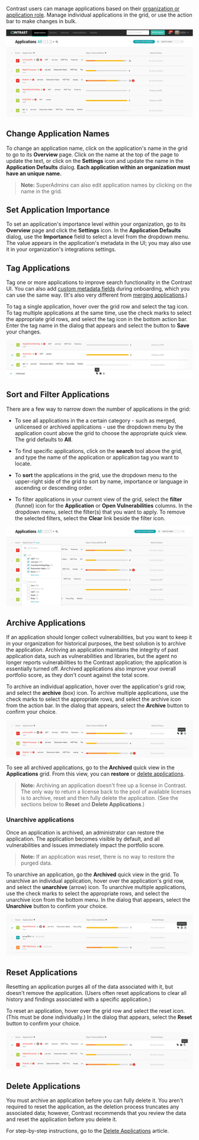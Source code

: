 <!--
title: "Managing Applications"
description: "Overview of the core operations for an application from the action bar"
tags: "user ui application manage archiving restoring resetting deleting"
-->

Contrast users can manage applications based on their [organization or application role](admin-manageorgsroleperm.html#roles). Manage individual applications in the grid, or use the action bar to make changes in bulk.

<a href="assets/images/Applications-grid.png" rel="lightbox" title="See all of your applications in the grid"><img class="thumbnail" src="assets/images/Applications-grid.png"/></a>

## Change Application Names 

To change an application name, click on the application's name in the grid to go to its **Overview** page. Click on the name at the top of the page to update the text, or click on the **Settings** icon and update the name in the **Application Defaults** dialog. **Each application within an organization must have an unique name.** 

> **Note:** SuperAdmins can also edit application names by clicking on the name in the grid. 

## Set Application Importance

To set an application's importance level within your organization, go to its **Overview** page and click the **Settings** icon. In the **Application Defaults** dialog, use the **Importance** field to select a level from the dropdown menu. The value appears in the application's metadata in the UI; you may also use it in your organization's integrations settings. 

## Tag Applications

Tag one or more applications to improve search functionality in the Contrast UI. You can also add [custom metadata fields](admin-orgsettings.html#app-defaults) during onboarding, which you can use the same way. (It's also very different from [merging applications](user-appsmanage.html#merge).)

To tag a single application, hover over the grid row and select the tag icon. To tag multiple applications at the same time, use the check marks to select the appropriate grid rows, and select the tag icon in the bottom action bar. Enter the tag name in the dialog that appears and select the button to **Save** your changes.

<a href="assets/images/Tag-applications-grid.png" rel="lightbox" title="Tag applications in the grid"><img class="thumbnail" src="assets/images/Tag-applications-grid.png"/></a>

## Sort and Filter Applications 

There are a few way to narrow down the number of applications in the grid: 

* To see all applications in the a certain category - such as merged, unlicensed or archived applications - use the dropdown menu by the application count above the grid to choose the appropriate quick view. The grid defaults to **All**. 

* To find specific applications, click on the **search** tool above the grid, and type the name of the application or application tag you want to locate. 

* To **sort** the applications in the grid, use the dropdown menu to the upper-right side of the grid to sort by name, importance or language in ascending or descending order. 

* To filter applications in your current view of the grid, select the **filter** (funnel) icon for the **Application** or **Open Vulnerabilities** columns. In the dropdown menu, select the filter(s) that you want to apply. To remove the selected filters, select the **Clear** link beside the filter icon. 

<a href="assets/images/Filter-applications-grid.png" rel="lightbox" title="Filter applications in the grid"><img class="thumbnail" src="assets/images/Filter-applications-grid.png"/></a>

## Archive Applications

If an application should longer collect vulnerabilities, but you want to keep it in your organization for historical purposes, the best solution is to archive the application. Archiving an application maintains the integrity of past application data, such as vulnerabilities and libraries, but the agent no longer reports vulnerabilities to the Contrast application; the application is essentially turned off. Archived applications also improve your overall portfolio score, as they don't count against the total score. 

To archive an individual application, hover over the application's grid row, and select the **archive** (box) icon. To archive multiple applications, use the check marks to select the appropriate rows, and select the archive icon from the action bar. In the dialog that appears, select the **Archive** button to confirm your choice. 

<a href="assets/images/Archive-applications-grid.png" rel="lightbox" title="Archive applications in the grid"><img class="thumbnail" src="assets/images/Archive-applications-grid.png"/></a>

To see all archived applications, go to the **Archived** quick view in the **Applications** grid. From this view, you can **restore** or [delete applications](user-appsmanage.html#delete). 

> **Note:** Archiving an application doesn't free up a license in Contrast. The only way to return a license back to the pool of available licenses is to archive, reset and then fully delete the application. (See the sections below to **Reset** and **Delete Applications**.)

### Unarchive applications 

Once an application is archived, an administrator can restore the application. The application becomes visible by default, and all vulnerabilities and issues immediately impact the portfolio score.

> **Note:** If an application was reset, there is no way to restore the purged data. 

To unarchive an application, go the **Archived** quick view in the grid. To unarchive an individual application, hover over the application's grid row, and select the **unarchive** (arrow) icon. To unarchive multiple applications, use the check marks to select the appropriate rows, and select the unarchive icon from the bottom menu. In the dialog that appears, select the **Unarchive** button to confirm your choice. 

<a href="assets/images/Unarchive-applications-grid.png" rel="lightbox" title="Unarchive archived applications in the grid"><img class="thumbnail" src="assets/images/Unarchive-applications-grid.png"/></a>

## Reset Applications

Resetting an application purges all of the data associated with it, but doesn't remove the application. (Users often reset applications to clear all history and findings associated with a specific application.)

To reset an application, hover over the grid row and select the reset icon. (This must be done individually.) In the dialog that appears, select the **Reset** button to confirm your choice. 

<a href="assets/images/Reset-applications-grid.png" rel="lightbox" title="Reset an application in the grid"><img class="thumbnail" src="assets/images/Reset-applications-grid.png"/></a>

## Delete Applications 

You must archive an application before you can fully delete it. You aren't required to reset the application, as the deletion process truncates any associated data; however, Contrast recommends that you review the data and reset the application before you delete it. 

For step-by-step instructions, go to the [Delete Applications](user-appsmanage.html#delete) article. 


